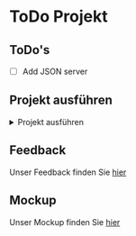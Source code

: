 # ToDo Projekt

## ToDo's
- [ ] Add JSON server

## Projekt ausführen
<details closed>
    <summary>Projekt ausführen</summary>

    - Projekt klonen

    - npm install

    - npm run dev
</details>

## Feedback

Unser Feedback finden Sie [hier](Feedback.md)

## Mockup

Unser Mockup finden Sie [hier](ToDoAppMock.pdf)